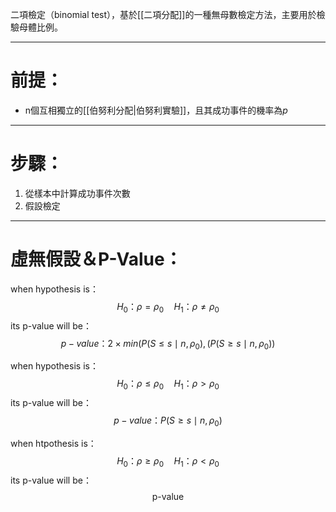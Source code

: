 二項檢定（binomial test），基於[[二項分配]]的一種無母數檢定方法，主要用於檢驗母體比例。
- - -
# 前提：
- n個互相獨立的[[伯努利分配|伯努利實驗]]，且其成功事件的機率為$p$
- - -
# 步驟：
1. 從樣本中計算成功事件次數
2. 假設檢定
- - -
# 虛無假設＆P-Value：

when hypothesis is：
$$
H_0：\rho=\rho_0 \quad H_1：\rho\neq\rho_0
$$
its p-value will be：
$$
p-value：2\times min(P(S\leq s\mid n , \rho_0),(P(S\geq s \mid n , \rho_0))
$$



when hypothesis is：
$$
H_0：\rho\leq\rho_0\quad H_1：\rho>\rho_0
$$
its p-value will be：
$$
p-value：P(S\geq s \mid n , \rho_0)
$$



when htpothesis is：
$$
H_0：\rho\geq\rho_0\quad H_1：\rho<\rho_0
$$
its p-value will be：
$$
\text{p-value}
$$